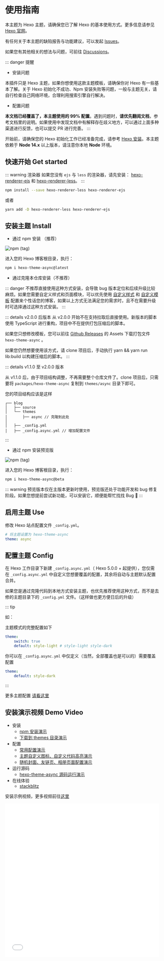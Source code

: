 # 使用指南

本主题为 Hexo 主题，请确保您已了解 Hexo 的基本使用方式。更多信息请参见 [Hexo 官网](https://hexo.io/)。

有任何关于本主题的缺陷报告与功能建议，可以发起 [Issues](https://github.com/MaLuns/hexo-theme-async/issues)。

如果您有其他相关的想法与问题，可前往 [Discussions](https://github.com/MaLuns/hexo-theme-async/discussions)。

<!-- 也可前往 [QQ 群](https://jq.qq.com/?_wv=1027&k=0hEe5D0U)，进行反馈。 -->

::: danger 提醒

-   安装问题

本插件只是 Hexo 主题，如果你想使用这款主题模板，请确保你对 Hexo 有一些基本了解。关于 Hexo 初始化不成功、Npm 安装失败等问题，一般与主题无关，请自行检查自己网络环境，合理利用搜索引擎自行解决。

-   配置问题

**本文档已经覆盖了，本主题使用的 99% 配置**。遇到问题时，**请优先翻阅文档**，参考文档里的说明。如果使用中发现文档中有解释存在歧义地方，可以通过上面多种渠道进行反馈，也可以提交 PR 进行完善。
:::

开始前，请确保您的 Hexo 初始化工作已经准备完成，请参考 [Hexo 安装](https://hexo.io/zh-cn/docs/)。本主题依赖于 **Node 14.x** 以上版本，请注意你本地 **Node** 环境。

## 快速开始 Get started

::: warning 渲染器
如果您没有 `ejs` 与 `less` 的渲染器，请先安装：
[hexo-renderer-ejs](https://github.com/hexojs/hexo-renderer-ejs) 和 [hexo-renderer-less](https://github.com/hexojs/hexo-renderer-less)。
:::

```bash
npm install --save hexo-renderer-less hexo-renderer-ejs
```

或者

```bash
yarn add -D hexo-renderer-less hexo-renderer-ejs
```

## 安装主题 Install

-   通过 npm 安装 （推荐）

![npm (tag)](https://img.shields.io/npm/v/hexo-theme-async/latest?color=red&label=hexo-theme-async%40latest&logo=npm&style=for-the-badge)

进入您的 Hexo 博客根目录，执行：

```bash
npm i hexo-theme-async@latest
```

-   通过克隆本仓库安装（不推荐）

::: danger
不推荐直接使用这种方式安装，会导致 bug 版本定位和后续升级比较麻烦。如果您需要自定义样式和页面模块，可以优先使用 [自定义样式](./config.html#自定义样式-style) 和 [自定义模板](./config.html#自定义模板-layout) 配置来个性话您的博客，如果以上方式无法满足您的需求时，且不在需要升级时可选择通过这种方式安装。
:::

::: details v2.0.0 后版本
从 v2.0.0 开始不在支持拉取后直接使用。新版本的脚本使用 TypeScript 进行重构，项目中不在提供打包压缩后的脚本。

如果您只想修改模板，您可以前往 [Github Releases](https://github.com/MaLuns/hexo-theme-async/releases) 的 Assets 下载打包文件 `hexo-theme-async` 。

如果您仍然想要使用该方式，请 clone 项目后，手动执行 yarn && yarn run lib:build 以构建压缩后的脚本。
:::

::: details v1.1.0 至 v2.0.0 版本

从 v1.1.0 后，由于项目结构调整，不再需要整个仓库文件了。clone 项目后，只需要将 `packages/hexo-theme-async` 复制到 `themes/async` 目录下即可。

您的项目结构应该是这样

```text {4,7}
┌── blog
│   ├── source
│   └── themes
│       ├── async // 克隆到此处
│
│   ├── _config.yml
│   ├── _config.async.yml // 增加配置文件
```

:::

-   通过 npm 安装预览版

![npm (tag)](https://img.shields.io/npm/v/hexo-theme-async/beta?color=red&label=hexo-theme-async%40beta&logo=npm&style=for-the-badge)

进入您的 Hexo 博客根目录，执行：

```bash
npm i hexo-theme-async@beta
```

::: warning
预览版本仅在主版本更新时使用，预览版还处于功能开发和 bug 修复阶段。如果您想提前尝试新功能，可以安装它，顺便能帮忙找找 Bug 🤣
:::

## 启用主题 Use

修改 Hexo 站点配置文件 `_config.yml`。

```yaml
# 将主题设置为 hexo-theme-async
theme: async
```

## 配置主题 Config

在 Hexo 工作目录下新建 `_config.async.yml`（ Hexo 5.0.0 + 起提供），您仅需在 `_config.async.yml` 中自定义您想要覆盖的配置，其余将自动与主题默认配置合并。

如果您是通过克隆代码到本地方式安装主题，也优先推荐使用这种方式，而不是去修的主题目录下的 `_config.yml` 文件。（这样做也更方便日后的升级）

::: tip

如：

主题模式的完整配置如下

```yaml
theme:
    switch: true
    default: style-light # style-light style-dark
```

你可以在 `_config.async.yml` 中仅定义（当然，全部覆盖也是可以的）需要覆盖配置

```yaml
theme:
    default: style-dark
```

:::

更多主题配置 [请看这里](./config)

## 安装演示视频 Demo Video

-   安装
    -   [npm 安装演示](https://www.bilibili.com/video/BV1Cs4y1J7vv/)
    -   [下载到 themes 目录演示](https://www.bilibili.com/video/BV1mg4y137Zi/)
-   配置
    -   [常用配置演示](https://www.bilibili.com/video/BV1cm4y1z7tQ/)
    -   [主题自定义图标、自定义代码高亮演示](https://www.bilibili.com/video/BV1Da4y1M7UF/)
    -   [随机封面、友链页、相册页面配置演示](https://www.bilibili.com/video/BV1cs4y1m7RT/)
-   运行源码
    -   [hexo-theme-async 源码运行演示](https://www.bilibili.com/video/BV19L41127LH/)
-   在线体验
    -   [stackblitz](https://stackblitz.com/edit/node-tshsxq?embed=1&file=README.md)

安装示例视频，更多视频前往[这里](https://space.bilibili.com/12763040/channel/seriesdetail?sid=3170241)

<iframe src="//player.bilibili.com/player.html?aid=951750989&bvid=BV1Cs4y1J7vv&cid=1077514563&page=1" scrolling="no" border="0" frameborder="no" framespacing="0" allowfullscreen="true" width="100%" height="500"> </iframe>
